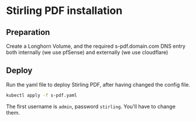 # Stirling PDF installation

## Preparation

Create a Longhorn Volume, and the required s-pdf.domain.com DNS entry both internally (we use pfSense) and externally (we use cloudflare)

## Deploy

Run the yaml file to deploy Stirling PDF, after having changed the config file.

```bash
kubectl apply -f s-pdf.yaml
```

The first username is `admin`, password `stirling`. You'll have to change them.
